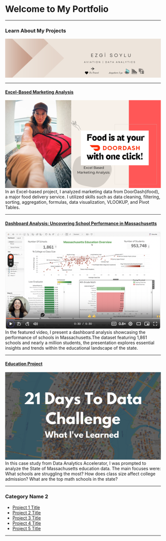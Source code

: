 # Welcome to My Portfolio

---

### Learn About My Projects

<img src="images/Beige Modern Elegant Personal LinkedIn Banner copy.png?raw=true"/>


---
#### [Excel-Based Marketing Analysis](https://www.linkedin.com/pulse/food-your-doordash-one-click-excel-based-marketing-analysis-soylu-eha0f%3FtrackingId=VYSCknICT9a9E5PefKbT8w%253D%253D/?trackingId=VYSCknICT9a9E5PefKbT8w%3D%3D)
<img src="images/Food is at your Doordash with one click !  Excel Marketing Analysis copy 2.png?raw=true"/>
In an Excel-based project, I analyzed marketing data from DoorDash(ifood), a major food delivery service. I utilized skills such as data cleaning, filtering, sorting, aggregation, formulas, data visualization, VLOOKUP, and Pivot Tables.
 

---
#### [Dashboard Analysis: Uncovering School Performance in Massachusetts](https://www.loom.com/share/5bfc24c7bc7e48ba961196704c7efc0e?sid=5653c5e8-93ca-47ff-b461-637b527814bf)
[<img src="images/Screen Shot 2023-12-29 at 11.51.55 PM.png?raw=true"/>](https://www.linkedin.com/pulse/what-i-learned-21-days-data-avery-smith)
In the featured video, I present a dashboard analysis showcasing the performance of schools in Massachusetts.The dataset featuring 1,861 schools and nearly a million students, the presentation explores essential insights and trends within the educational landscape of the state.


---
#### [Education Project](https://www.linkedin.com/pulse/massachusetts-education-analysis-samantha-paul/)
[<img src="images/21 Days To Data Challenge What I've Learned Cover.png?raw=true"/>](https://www.linkedin.com/pulse/what-i-learned-21-days-data-avery-smith)
In this case study from Data Analytics Accelerator, I was prompted to analyze the State of Massachusetts education data. The main focuses were:
What schools are struggling the most?
How does class size affect college admission?
What are the top math schools in the state? 

---

### Category Name 2

- [Project 1 Title](http://example.com/)
- [Project 2 Title](http://example.com/)
- [Project 3 Title](http://example.com/)
- [Project 4 Title](http://example.com/)
- [Project 5 Title](http://example.com/)

---




